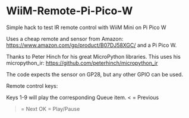 # WiiM-Remote-Pi-Pico-W
Simple hack to test IR remote control with WiiM Mini on Pi Pico W

Uses a cheap remote and sensor from Amazon:  https://www.amazon.com/gp/product/B07DJ58XGC/
and a Pi Pico W.  

Thanks to Peter Hinch for his great MicroPython libraries.  This uses his micropython_ir: https://github.com/peterhinch/micropython_ir

The code expects the sensor on GP28, but any other GPIO can be used.

Remote control keys:

Keys 1-9 will play the corresponding Queue item.
< = Previous
> = Next
OK = Play/Pause
